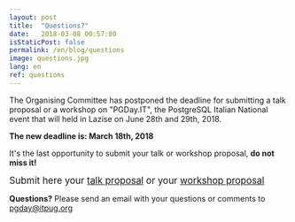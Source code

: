 ```yaml
---
layout: post
title:  "Questions?"
date:   2018-03-08 00:57:00
isStaticPost: false
permalink: /en/blog/questions
image: questions.jpg
lang: en
ref: questions
---
```


The Organising Committee has postponed the deadline for submitting a talk proposal or a workshop on "PGDay.IT", the PostgreSQL Italian National event that will held in Lazise on June 28th and 29th, 2018.

**The new deadline is: March 18th, 2018**

It's the last opportunity to submit your talk or workshop proposal, **do not miss it!**

<big>Submit here your [talk proposal](https://docs.google.com/forms/d/e/1FAIpQLSfs0OGbAXPXHELFAiB1rB9v3vrEk6d8rZf0ukTxP9c1sNKBmA/viewform) or your [workshop proposal](https://docs.google.com/forms/d/e/1FAIpQLScTgqVF6aMUk1b42fqmgY4F5iZVmTK5XyRruyCP-0wpGVvCVA/viewform)</big>

**Questions?** Please send an email with your questions or comments to [pgday@itpug.org](mailto:pgday@itpug.org)

